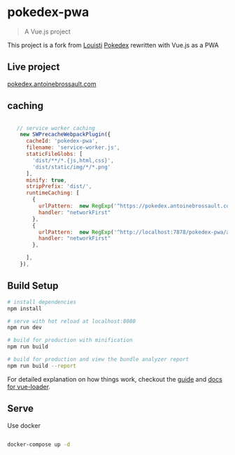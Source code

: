 # pokedex-pwa

> A Vue.js project

This project is a fork from [Louisti](https://github.com/Louistiti) [Pokedex](https://github.com/Louistiti/3WP1M/tree/master/projects/pok%C3%A9dex) rewritten with Vue.js as a PWA 


## Live project 

[pokedex.antoinebrossault.com](https://pokedex.antoinebrossault.com)


## caching 

```JavaScript 

   // service worker caching
    new SWPrecacheWebpackPlugin({
      cacheId: 'pokedex-pwa',
      filename: 'service-worker.js',
      staticFileGlobs: [
        'dist/**/*.{js,html,css}',
        'dist/static/img/*/*.png'
      ],
      minify: true,
      stripPrefix: 'dist/',
      runtimeCaching: [
        {
          urlPattern:  new RegExp('^https://pokedex.antoinebrossault.com/api/'),
          handler: "networkFirst"
        },
        {
          urlPattern:  new RegExp('^http://localhost:7878/pokedex-pwa/api/'),
          handler: "networkFirst"
        },

      ],
    }),

```

## Build Setup

``` bash
# install dependencies
npm install

# serve with hot reload at localhost:8080
npm run dev

# build for production with minification
npm run build

# build for production and view the bundle analyzer report
npm run build --report
```

For detailed explanation on how things work, checkout the [guide](http://vuejs-templates.github.io/webpack/) and [docs for vue-loader](http://vuejs.github.io/vue-loader).

## Serve 

 Use docker 

 ```bash

docker-compose up -d 

 ```